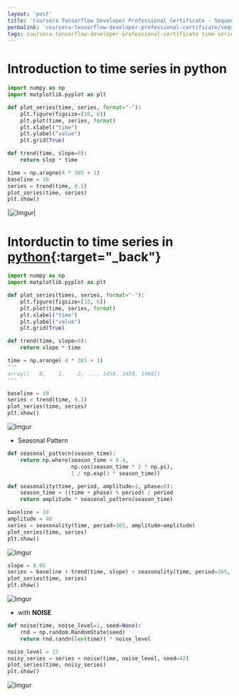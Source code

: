 ```yaml
---
layout: 'post'
title: 'Coursera Tensorflow Developer Professional Certificate - Sequences, Time Series and Prediction week01-02'
permalink: 'coursera-tensorflow-developer-professional-certificate/sequences-time-series-and-prediction/week01-02'
tags: coursera-tensorflow-developer-professional-certificate time-series sequences
---
```



# Introduction to time series in python

~~~python
import numpy as np
import matplotlib.pyplot as plt
~~~

~~~python
def plot_series(time, series, format="-"):
    plt.figure(figsize=(10, 6))
    plt.plot(time, series, format)
    plt.xlabel("time")
    plt.ylabel("value")
    plt.grid(True)
~~~

~~~python
def trend(time, slope=0):
    return slop * time
~~~

~~~python
time = np.aragne(4 * 365 + 1)
baseline = 10
series = trend(time, 0.1)
plot_series(time, series)
plt.show()
~~~

|![Imgur](https://i.imgur.com/UsdQ6nj.png)|


# Intorductin to time series in [python](https://colab.research.google.com/github/lmoroney/dlaicourse/blob/master/TensorFlow%20In%20Practice/Course%204%20-%20S%2BP/S%2BP_Week_1_Lesson_2.ipynb){:target="_back"}

~~~py
import numpy as np
import matplotlib.pyplot as plt
~~~

~~~py
def plot_series(times, series, format="-"):
    plt.figure(figsize=[10, 6])
    plt.plot(time, series, format)
    plt.xlabel("time")
    plt.ylabel("value")
    plt.grid(True)
~~~

~~~py
def trend(time, slope=0):
    return slope * time
~~~

~~~py
time = np.arange( 4 * 365 + 1)
"""
array([   0,    1,    2, ..., 1458, 1459, 1460])
"""
~~~

~~~py
baseline = 10
series = trend(time, 0.1)
plot_series(time, series)
plt.show()
~~~

![Imgur](https://i.imgur.com/PnVx7Zb.png)

- Seasonal Pattern

~~~py
def seasonal_pattern(season_time):
    return np.where(season_time < 0.4,
                    np.cos(season_time * 2 * np.pi),
                    1 / np.exp(3 * season_time))
~~~

~~~py
def seasonality(time, period, amplitude=1, phase=0):
    season_time = ((time + phase) % period) / period
    return amplitude * seasonal_pattern(season_time)
~~~

~~~py
baseline = 10
amplitude = 40
series = seasonality(time, period=365, amplitude=amplitude)
plot_series(time, series)
plt.show()
~~~

![Imgur](https://i.imgur.com/SVLRcmW.png)

~~~py
slope = 0.05
series = baseline + trend(time, slope) + seasonality(time, period=365, amplitude=amplitude)
plot_series(time, series)
plt.show()
~~~

![Imgur](https://i.imgur.com/xnaqp32.png)

- with **NOISE**

~~~py
def noise(time, noise_level=1, seed=None):
    rnd = np.random.RandomState(seed)
    return rnd.randn(len(time)) * noise_level
~~~

~~~py
noise_level = 15
noisy_series = series + noise(time, noise_level, seed=42)
plot_series(time, noisy_series)
plt.show()
~~~

![Imgur](https://i.imgur.com/GKevTfn.png)